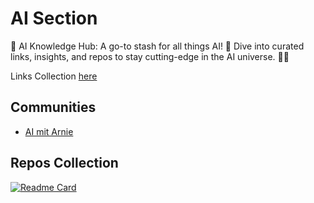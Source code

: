 # AI Section

🧠 AI Knowledge Hub: A go-to stash for all things AI! 🚀 Dive into curated links, insights, and repos to stay cutting-edge in the AI universe. 🌌✨

Links Collection [here](./docs/links-collection/index.md)

## Communities

- [AI mit Arnie](https://www.skool.com/ai-mit-arnie-gratis/about)

## Repos Collection

[![Readme Card](https://github-readme-stats.vercel.app/api/pin/?username=buzzcosm&repo=ai-section-gpt-agent-docs&theme=radical)](https://github.com/buzzcosm/ai-section-gpt-agent-docs)
